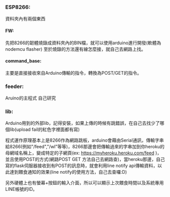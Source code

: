 ### ESP8266:
資料夾內有兩個東西

#### FW:
先把8266的韌體燒錄成資料夾內的BIN檔，就可以使用arduino進行開發(軟體為nodemcu flasher)
至於燒錄的方法還有線怎麼接，就自己去網路上找。

#### command_base:
主要是直接接收來自Arduino傳輸的指令，轉換為POST/GET的指令。

### feeder:
Aruino的主程式 自己研究

### lib:
Arduino用到的外部lib，記得安裝，如果上傳的時候有跳錯誤，在自己去找少了哪個lib(upload fail的紅色字裡面都有寫)

程式運作原理基本上是8266作為網路跳板，arduino會藉由Serial通訊，傳輸字串給8266(例如"/feed","/wl"等等)，8266那邊會把傳輸過來的字串加到你heroku的母網域名稱上，變成特定的子網頁(ex: https://myheroku.heroku.com/feed )，並且使用POST的方式(網路POST GET 方法自己去網路查)，當heroku那邊，自己寫的flask伺服器接收到有POST的訊息時，就會利用line notify api傳輸資料，以此達到餵食通知的效果(line notify的使用方法，自己去查囉:D)

另外硬體上也有螢幕+按鈕的輸入介面，所以可以顯示上次餵食時間以及系統專用LINE帳號的ID。
